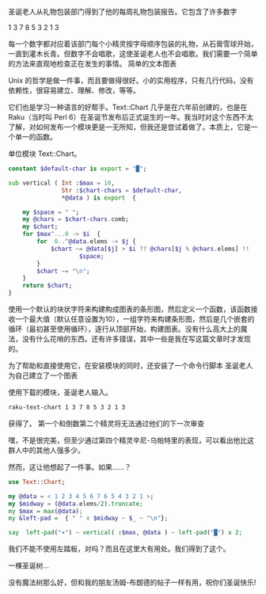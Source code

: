 圣诞老人从礼物包装部门得到了他的每周礼物包装报告。它包含了许多数字

1 3 7 8 5 3 2 1 3

每一个数字都对应着该部门每个小精灵按字母顺序包装的礼物，从石膏雪球开始，一直到灌木长青。但数字不会唱歌，这使圣诞老人也不会唱歌。我们需要一个简单的方法来直观地检查正在发生的事情。
简单的文本图表

Unix 的哲学是做一件事，而且要做得很好。小的实用程序，只有几行代码，没有依赖性，很容易建立、理解、修改，等等。

它们也是学习一种语言的好帮手。Text::Chart 几乎是在六年前创建的，也是在 Raku（当时叫 Perl 6）在圣诞节发布后正式诞生的一年。我当时对这个东西不太了解，对如何发布一个模块更是一无所知，但我还是尝试着做了。本质上，它是一个单一的函数。

单位模块 Text::Chart。

```raku
constant $default-char is export = "█";

sub vertical ( Int :$max = 10,
               Str :$chart-chars = $default-char,
               *@data ) is export  {

    my $space = " ";
    my @chars = $chart-chars.comb;
    my $chart;
    for $max^...0 -> $i  {
	    for  0..^@data.elems -> $j {
	        $chart ~= @data[$j] > $i ?? @chars[$j % @chars.elems] !!
                    $space;
	    }
	    $chart ~= "\n";
    }
    return $chart;
}
```

使用一个默认的块状字符来构建构成图表的条形图，然后定义一个函数，该函数接收一个最大值（默认任意设置为10），一组字符来构建条形图，然后是几个嵌套的循环（最初甚至使用循环），逐行从顶部开始，构建图表。没有什么高大上的魔法，没有什么花哨的东西。还有许多错误，其中一些是我在写这篇文章时才发现的。

为了帮助和直接使用它，在安装模块的同时，还安装了一个命令行脚本
圣诞老人为自己建立了一个图表

使用下载的模块，圣诞老人输入。

```bash
raku-text-chart 1 3 7 8 5 3 2 1 3
```

获得了。
第一个和倒数第二个精灵将无法通过他们的下一次审查

嘿，不是很完美，但至少通过第四个精灵辛尼-乌帕特里的表现，可以看出他比这群人中的其他人强多少。

然而，这让他想起了一件事。如果......？

```raku
use Text::Chart;

my @data = < 1 2 3 4 5 6 7 6 5 4 3 2 1 >;
my $midway = (@data.elems/2).truncate;
my $max = max(@data);
my &left-pad =  { " " x $midway ~ $_ ~ "\n"};

say  left-pad("✶") ~ vertical( :$max, @data ) ~ left-pad("█") x 2;
```

我们不能不使用左踏板，对吗？而且在这里大有用处。我们得到了这个。

一棵圣诞树...

没有魔法树那么好，但和我的朋友汤姆-布朗德的帖子一样有用，祝你们圣诞快乐!